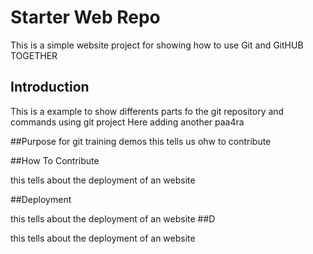 # Starter Web Repo

This is a simple website project for showing how to 
use Git and GitHUB TOGETHER

## Introduction
This is a example to show differents parts fo the git repository and
commands using git project
Here adding another paa4ra

##Purpose
 for git training demos
this tells us ohw to contribute

##How To Contribute


this tells about the deployment of an website

##Deployment


this tells about the deployment of an website
##D


this tells about the deployment of an website
